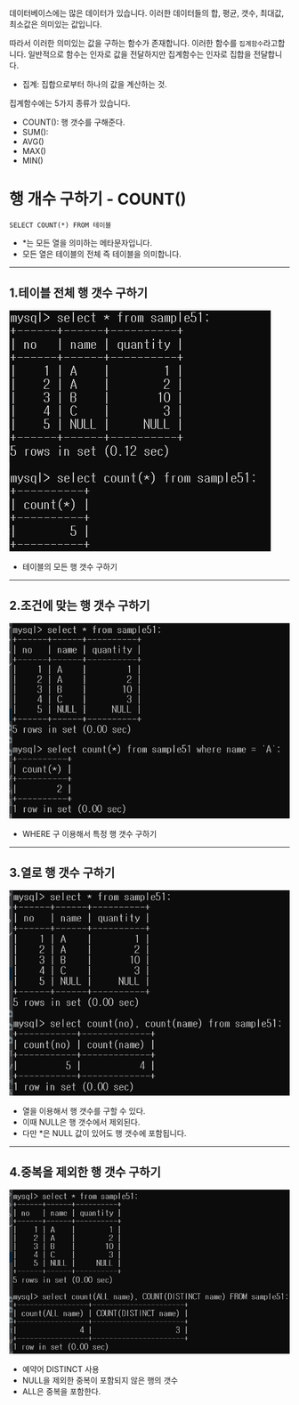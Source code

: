 
데이터베이스에는 많은 데이터가 있습니다. 이러한 데이터들의 합, 평균, 
갯수, 최대값, 최소값은 의미있는 값입니다.

따라서 이러한 의미있는 값을 구하는 함수가 존재합니다. 이러한 함수를 `집계함수`라고합니다.
일반적으로 함수는 인자로 값을 전달하지만 집계함수는 인자로 집합을 전달합니다.

- 집계: 집합으로부터 하나의 값을 계산하는 것.

집계함수에는 5가지 종류가 있습니다.
- COUNT(): 행 갯수를 구해준다.
- SUM(): 
- AVG()
- MAX()
- MIN()

# 행 개수 구하기 - COUNT()
```mysql
SELECT COUNT(*) FROM 테이블
```

- *는 모든 열을 의미하는 메타문자입니다.
- 모든 열은 테이블의 전체 즉 테이블을 의미합니다.

---

## 1.테이블 전체 행 갯수 구하기

![](./image/행갯수구하기.png)

- 테이블의 모든 행 갯수 구하기

---

## 2.조건에 맞는 행 갯수 구하기

![](./image/특정행구하기.png)

- WHERE 구 이용해서 특정 행 갯수 구하기

---

## 3.열로 행 갯수 구하기

![](./image/열로행갯수구하기.png)

- 열을 이용해서 행 갯수를 구할 수 있다.
- 이때 NULL은 행 갯수에서 제외된다.
- 다만 *은 NULL 값이 있어도 행 갯수에 포함됩니다.

---

## 4.중복을 제외한 행 갯수 구하기

![](./image/중복을%20제외한%20행%20갯수%20구하기.png)

- 예약어 DISTINCT 사용
- NULL을 제외한 중복이 포함되지 않은 행의 갯수
- ALL은 중복을 포함한다.

